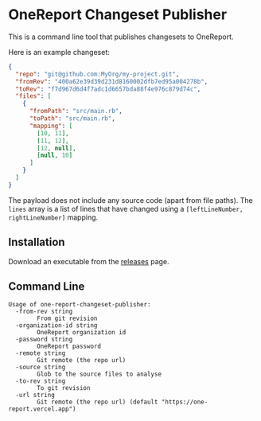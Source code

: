 # OneReport Changeset Publisher

This is a command line tool that publishes changesets to OneReport.

Here is an example changeset:

```json
{
  "repo": "git@github.com:MyOrg/my-project.git",
  "fromRev": "400a62e39d39d231d8160002dfb7ed95a004278b",
  "toRev": "f7d967d6d4f7adc1d6657bda88f4e976c879d74c",
  "files": [
    {
      "fromPath": "src/main.rb",
      "toPath": "src/main.rb",
      "mapping": [
        [10, 11],
        [11, 12],
        [12, null],
        [null, 10]
      ]
    }
  ]
}
```

The payload does not include any source code (apart from file paths). The `lines` array is a list of lines that have changed
using a `[leftLineNumber, rightLineNumber]` mapping.

## Installation

Download an executable from the [releases](https://github.com/SmartBear/one-report-changeset-publisher/releases) page.

## Command Line

    Usage of one-report-changeset-publisher:
      -from-rev string
            From git revision
      -organization-id string
            OneReport organization id
      -password string
            OneReport password
      -remote string
            Git remote (the repo url)
      -source string
            Glob to the source files to analyse
      -to-rev string
            To git revision
      -url string
            Git remote (the repo url) (default "https://one-report.vercel.app")
